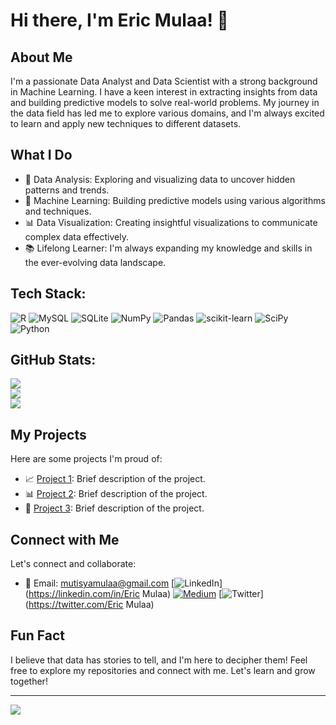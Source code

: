 <!-- Eric Mulaa -->
# Hi there, I'm Eric Mulaa! 👋

## About Me
I'm a passionate Data Analyst and Data Scientist with a strong background in Machine Learning. I have a keen interest in extracting insights from data and building predictive models to solve real-world problems. My journey in the data field has led me to explore various domains, and I'm always excited to learn and apply new techniques to different datasets.

## What I Do
- 🔬 Data Analysis: Exploring and visualizing data to uncover hidden patterns and trends.
- 🤖 Machine Learning: Building predictive models using various algorithms and techniques.
- 📊 Data Visualization: Creating insightful visualizations to communicate complex data effectively.
- 📚 Lifelong Learner: I'm always expanding my knowledge and skills in the ever-evolving data landscape.

## Tech Stack:
![R](https://img.shields.io/badge/r-%23276DC3.svg?style=for-the-badge&logo=r&logoColor=white) ![MySQL](https://img.shields.io/badge/mysql-%2300f.svg?style=for-the-badge&logo=mysql&logoColor=white) ![SQLite](https://img.shields.io/badge/sqlite-%2307405e.svg?style=for-the-badge&logo=sqlite&logoColor=white) ![NumPy](https://img.shields.io/badge/numpy-%23013243.svg?style=for-the-badge&logo=numpy&logoColor=white) ![Pandas](https://img.shields.io/badge/pandas-%23150458.svg?style=for-the-badge&logo=pandas&logoColor=white) ![scikit-learn](https://img.shields.io/badge/scikit--learn-%23F7931E.svg?style=for-the-badge&logo=scikit-learn&logoColor=white) ![SciPy](https://img.shields.io/badge/SciPy-%230C55A5.svg?style=for-the-badge&logo=scipy&logoColor=%white) ![Python](https://img.shields.io/badge/python-3670A0?style=for-the-badge&logo=python&logoColor=ffdd54)

## GitHub Stats:
![](https://github-readme-stats.vercel.app/api?username=eric-mulaa&theme=dark&hide_border=true&include_all_commits=true&count_private=true)<br/>
![](https://github-readme-streak-stats.herokuapp.com/?user=eric-mulaa&theme=dark&hide_border=true)<br/>
![](https://github-readme-stats.vercel.app/api/top-langs/?username=eric-mulaa&theme=dark&hide_border=true&include_all_commits=true&count_private=true&layout=compact)

## My Projects
Here are some projects I'm proud of:
- 📈 [Project 1](link-to-project1): Brief description of the project.
- 📊 [Project 2](link-to-project2): Brief description of the project.
- 🤖 [Project 3](link-to-project3): Brief description of the project.

## Connect with Me
Let's connect and collaborate:
- 📧 Email: mutisyamulaa@gmail.com
[![LinkedIn](https://img.shields.io/badge/LinkedIn-%230077B5.svg?logo=linkedin&logoColor=white)](https://linkedin.com/in/Eric Mulaa)
[![Medium](https://img.shields.io/badge/Medium-12100E?logo=medium&logoColor=white)](https://medium.com/@@mutisyamulaa)
[![Twitter](https://img.shields.io/badge/Twitter-%231DA1F2.svg?logo=Twitter&logoColor=white)](https://twitter.com/Eric Mulaa) 


## Fun Fact
I believe that data has stories to tell, and I'm here to decipher them!
Feel free to explore my repositories and connect with me. Let's learn and grow together!

---
[![](https://visitcount.itsvg.in/api?id=eric-mulaa&icon=0&color=0)](https://visitcount.itsvg.in)

<!-- Proudly created with GPRM ( https://gprm.itsvg.in ) -->

<!--
Badge Section (You can add badges related to skills, languages, tools, etc.)
-->

<!-- GitHub Stats (You can use GitHub Readme Stats: https://github.com/anuraghazra/github-readme-stats) -->

<!-- Featured Repositories (You can manually add images/links to your featured repositories) -->

